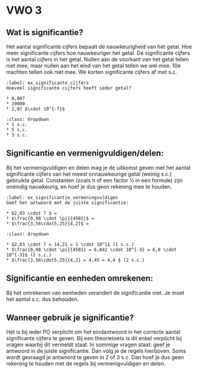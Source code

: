 # VWO 3

## Wat is significantie?
Het aantal significante cijfers bepaalt de nauwkeurigheid van het getal. Hoe meer significante cijfers hoe nauwkeuriger het getal. De significante cijfers is het aantal cijfers in het getal. Nullen aan de voorkant van het getal tellen niet mee, maar nullen aan het eind van het getal tellen we wel mee. 10e machten tellen ook niet mee. We korten significante cijfers af met s.c. 

```{opgave} Significante cijfers
:label: ex_significante_cijfers
Hoeveel significante cijfers heeft ieder getal?

* 0,007
* 20000
* 2,07 $\cdot 10^{-7}$
```

```{oplossing} ex_significante_cijfers
:class: dropdown
* 1 s.c.
* 5 s.c.
* 3 s.c. 
```

## Significantie en vermenigvuldigen/delen:
Bij het vermenigvuldigen en delen mag je de uitkomst geven met het aantal significante cijfers van het meest onnauwkeurige getal (weinig s.c.) gebruikte getal. Constanten (zoals π of een factor ½ in een formule) zijn oneindig nauwkeurig, en hoef je dus geen rekening mee te houden.

```{opgave} Vermenigvuldigen
:label: ex_significantie_vermeningvuldigen
Geef het antwoord met de juiste significantie:

* $2,03 \cdot 7 $ = 
* $\frac{0,98 \cdot \pi}{4501}$ = 
* $\frac{3,56\cdot5,25}{4,2}$ = 

```

```{oplossing} ex_significantie_vermeningvuldigen
:class: dropdown

* $2,03 \cdot 7 = 14,21 = 1 \cdot 10^1$ (1 s.c.)
* $\frac{0,98 \cdot \pi}{4501} = 6,842 \cdot 10^{-3} = 6,8 \cdot 10^{-3}$ (2 s.c.)
* $\frac{3,56\cdot5,25}{4,2} = 4,45 = 4,4 $ (2 s.c.)

```

## Significantie en eenheden omrekenen:
Bij het omrekenen van eenheden verandert de significantie niet. Je moet het aantal s.c. dus behouden. 


## Wanneer gebruik je significantie?
Het is bij ieder PO verplicht om het eindantwoord in het correcte aantal significante cijfers te geven. Bij een theorietoets is dit enkel verplicht bij vragen waarbij dit vermeldt staat. In sommige vragen staat: geef je antwoord in de juiste significantie. Dan volg je de regels hierboven. Soms wordt gevraagd je antwoord te geven in 2 of 3 s.c. Dan hoef je dus geen rekening te houden met de regels bij vermenigvuldigen en delen.
